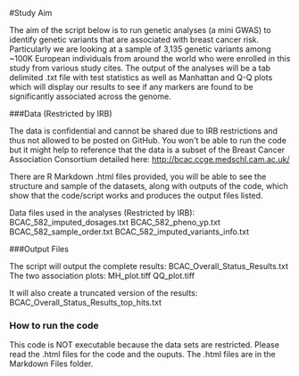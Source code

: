 #Study Aim

The aim of the script below is to run genetic analyses (a mini GWAS) to identify genetic variants that are associated with breast cancer risk. Particularly we are looking at a sample of 3,135 genetic variants among ~100K European individuals from around the world who were enrolled in this study from various study cites. The output of the analyses will be a tab delimited .txt file with test statistics as well as Manhattan and Q-Q plots which will display our results to see if any markers are found to be significantly associated across the genome.

###Data (Restricted by IRB)

The data is confidential and cannot be shared due to IRB restrictions and thus not allowed to be posted on GitHub. You won't be able to run the code but it might help to reference that the data is a subset of the Breast Cancer Association Consortium detailed here: http://bcac.ccge.medschl.cam.ac.uk/

There are R Markdown .html files provided, you will be able to see the structure and sample of the datasets, along with outputs of the code, which show that the code/script works and produces the output files listed.

Data files used in the analyses (Restricted by IRB):
BCAC_582_imputed_dosages.txt
BCAC_582_pheno_yp.txt
BCAC_582_sample_order.txt
BCAC_582_imputed_variants_info.txt

###Output Files

The script will output the complete results: BCAC_Overall_Status_Results.txt
The two association plots:
MH_plot.tiff
QQ_plot.tiff

It will also create a truncated version of the results: BCAC_Overall_Status_Results_top_hits.txt

### How to run the code
This code is NOT executable because the data sets are restricted. Please read the .html files for the code and the ouputs. The .html files are in the Markdown Files folder.




